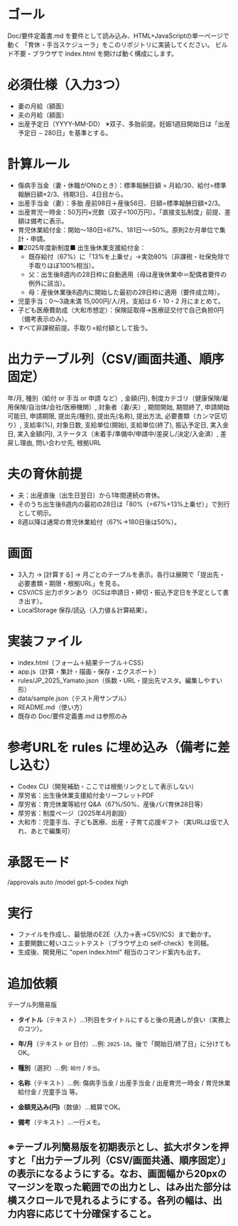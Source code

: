 # ゴール

Doc/要件定義書.md を要件として読み込み、HTML+JavaScriptの単一ページで動く
「育休・手当スケジューラ」をこのリポジトリに実装してください。
ビルド不要・ブラウザで index.html を開けば動く構成にします。

# 必須仕様（入力3つ）

- 妻の月給（額面）
- 夫の月給（額面）
- 出産予定日（YYYY-MM-DD）
  ※双子、多胎前提。妊娠1週目開始日は「出産予定日 − 280日」を基準とする。

# 計算ルール

- 傷病手当金（妻・休職がONのとき）：標準報酬日額 = 月給/30、給付=標準報酬日額×2/3、待期3日、4日目から。
- 出産手当金（妻）：多胎 産前98日＋産後56日、日額=標準報酬日額×2/3。
- 出産育児一時金：50万円×児数（双子=100万円）。「直接支払制度」前提、差額は備考に表示。
- 育児休業給付金：開始～180日=67%、181日～=50%。原則2か月単位で集計・申請。
- ■2025年度新制度■ 出生後休業支援給付金：
  - 既存給付（67%）に「13%を上乗せ」→実効80%（非課税・社保免除で手取りほぼ100%相当）。
  - 父：出生後8週内の28日枠に自動適用（母は産後休業中＝配偶者要件の例外に該当）。
  - 母：産後休業後8週内に開始した最初の28日枠に適用（要件成立時）。
- 児童手当：0～3歳未満 15,000円/人/月。支給は 6・10・2 月にまとめて。
- 子ども医療費助成（大和市想定）：保険証取得→医療証交付で自己負担0円（備考表示のみ）。
- すべて非課税前提。手取り=給付額として扱う。

# 出力テーブル列（CSV/画面共通、順序固定）

年/月, 種別（給付 or 手当 or 申請 など）, 金額(円),
制度カテゴリ（健康保険/雇用保険/自治体/会社/医療機関）,
対象者（妻/夫）, 期間開始, 期間終了,
申請開始可能日, 申請期限,
提出先(種別), 提出先(名称), 提出方法,
必要書類（カンマ区切り）,
支給率(%), 対象日数,
支給単位(開始), 支給単位(終了),
振込予定日, 実入金日, 実入金額(円),
ステータス（未着手/準備中/申請中/差戻し/決定/入金済）,
差戻し理由, 問い合わせ先, 根拠URL



# 夫の育休前提

- 夫：出産直後（出生日翌日）から1年間連続の育休。
- そのうち出生後8週内の最初の28日は「80%（=67%+13%上乗せ）」で別行として明示。
- 8週以降は通常の育児休業給付（67%→180日後は50%）。

# 画面

- 3入力 → [計算する] → 月ごとのテーブルを表示。各行は展開で「提出先・必要書類・期限・根拠URL」を見る。
- CSV/ICS 出力ボタンあり（ICSは申請日・締切・振込予定日を予定として書き出す）。
- LocalStorage 保存/読込（入力値＆計算結果）。

# 実装ファイル

- index.html（フォーム＋結果テーブル＋CSS）
- app.js（計算・集計・描画・保存・エクスポート）
- rules/JP_2025_Yamato.json（係数・URL・提出先マスタ。編集しやすい形）
- data/sample.json（テスト用サンプル）
- README.md（使い方）
- 既存の Doc/要件定義書.md は参照のみ

# 参考URLを rules に埋め込み（備考に差し込む）

- Codex CLI（開発補助・ここでは根拠リンクとして表示しない）
- 厚労省：出生後休業支援給付金リーフレットPDF
- 厚労省：育児休業等給付 Q&A（67%/50%、産後パパ育休28日等）
- 厚労省：制度ページ（2025年4月創設）
- 大和市：児童手当、子ども医療、出産・子育て応援ギフト（実URLは仮で入れ、あとで編集可）

# 承認モード

/approvals auto
/model gpt-5-codex high

# 実行

- ファイルを作成し、最低限のE2E（入力→表→CSV/ICS）まで動かす。
- 主要関数に軽いユニットテスト（ブラウザ上の self-check）を同梱。
- 生成後、開発用に "open index.html" 相当のコマンド案内も出す。



# 追加依頼

テーブル列簡易版

* **タイトル**（テキスト）…1列目をタイトルにすると後の見通しが良い（実務上のコツ）。

* **年/月**（テキスト or 日付）…例: `2025-10`。後で「開始日/終了日」に分けてもOK。

* **種別**（選択）…例: `給付` / `手当`。

* **名称**（テキスト）…例: 傷病手当金 / 出産手当金 / 出産育児一時金 / 育児休業給付金 / 児童手当 等。

* **金額見込み(円)**（数値）…概算でOK。

* **備考**（テキスト）…一行メモ。

## ※テーブル列簡易版を初期表示とし、拡大ボタンを押すと「出力テーブル列（CSV/画面共通、順序固定）」の表示になるようにする。なお、画面幅から20pxのマージンを取った範囲での出力とし、はみ出た部分は横スクロールで見れるようにする。各列の幅は、出力内容に応じて十分確保すること。
